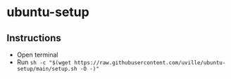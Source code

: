 # ubuntu-setup
## Instructions
- Open terminal
- Run `sh -c "$(wget https://raw.githubusercontent.com/uville/ubuntu-setup/main/setup.sh -O -)"`
